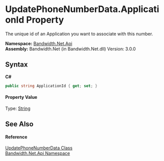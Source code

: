 ﻿# UpdatePhoneNumberData.ApplicationId Property 
 

The unique id of an Application you want to associate with this number.

**Namespace:**&nbsp;<a href ="N_Bandwidth_Net_Api.md">Bandwidth.Net.Api</a><br />**Assembly:**&nbsp;Bandwidth.Net (in Bandwidth.Net.dll) Version: 3.0.0

## Syntax

**C#**<br />
``` C#
public string ApplicationId { get; set; }
```


#### Property Value
Type: <a href="http://msdn2.microsoft.com/en-us/library/s1wwdcbf" target="_blank">String</a>

## See Also


#### Reference
<a href ="T_Bandwidth_Net_Api_UpdatePhoneNumberData.md">UpdatePhoneNumberData Class</a><br /><a href ="N_Bandwidth_Net_Api.md">Bandwidth.Net.Api Namespace</a><br />